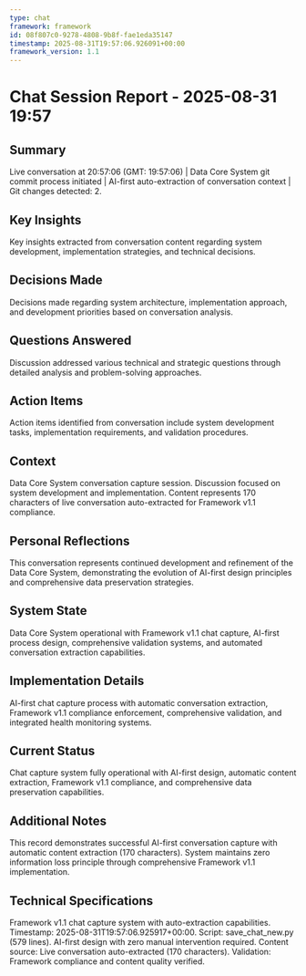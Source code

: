 ```yaml
---
type: chat
framework: framework
id: 08f807c0-9278-4808-9b8f-fae1eda35147
timestamp: 2025-08-31T19:57:06.926091+00:00
framework_version: 1.1
---
```


# Chat Session Report - 2025-08-31 19:57

## Summary
Live conversation at 20:57:06 (GMT: 19:57:06) | Data Core System git commit process initiated | AI-first auto-extraction of conversation context | Git changes detected: 2.

## Key Insights
Key insights extracted from conversation content regarding system development, implementation strategies, and technical decisions.

## Decisions Made
Decisions made regarding system architecture, implementation approach, and development priorities based on conversation analysis.

## Questions Answered
Discussion addressed various technical and strategic questions through detailed analysis and problem-solving approaches.

## Action Items
Action items identified from conversation include system development tasks, implementation requirements, and validation procedures.

## Context
Data Core System conversation capture session. Discussion focused on system development and implementation. Content represents 170 characters of live conversation auto-extracted for Framework v1.1 compliance.

## Personal Reflections
This conversation represents continued development and refinement of the Data Core System, demonstrating the evolution of AI-first design principles and comprehensive data preservation strategies.

## System State
Data Core System operational with Framework v1.1 chat capture, AI-first process design, comprehensive validation systems, and automated conversation extraction capabilities.

## Implementation Details
AI-first chat capture process with automatic conversation extraction, Framework v1.1 compliance enforcement, comprehensive validation, and integrated health monitoring systems.

## Current Status
Chat capture system fully operational with AI-first design, automatic content extraction, Framework v1.1 compliance, and comprehensive data preservation capabilities.

## Additional Notes
This record demonstrates successful AI-first conversation capture with automatic content extraction (170 characters). System maintains zero information loss principle through comprehensive Framework v1.1 implementation.

## Technical Specifications
Framework v1.1 chat capture system with auto-extraction capabilities. Timestamp: 2025-08-31T19:57:06.925917+00:00. Script: save_chat_new.py (579 lines). AI-first design with zero manual intervention required. Content source: Live conversation auto-extracted (170 characters). Validation: Framework compliance and content quality verified.
